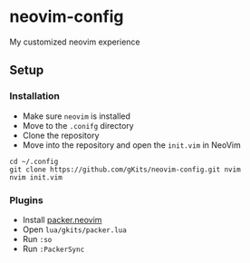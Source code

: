 # neovim-config
My customized neovim experience

## Setup

### Installation
- Make sure `neovim` is installed
- Move to the `.conifg` directory
- Clone the repository
- Move into the repository and open the `init.vim` in NeoVim

```
cd ~/.config
git clone https://github.com/gKits/neovim-config.git nvim
nvim init.vim
```

### Plugins
- Install [packer.neovim](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)
- Open `lua/gkits/packer.lua`
- Run `:so`
- Run `:PackerSync`
